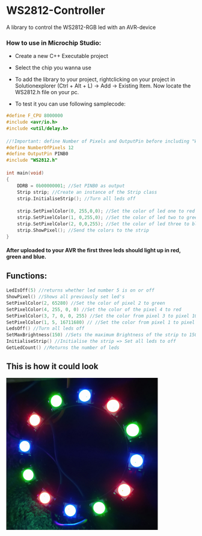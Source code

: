 # WS2812-Controller
A library to control the WS2812-RGB led with an AVR-device

### How to use in Microchip Studio:
- Create a new C++ Executable project
- Select the chip you wanna use
- To add the library to your project, rightclicking on your project in Solutionexplorer (Ctrl + Alt + L) -> Add -> Existing Item. Now locate the WS2812.h file on your pc.
   
- To test it you can use following samplecode:
```cpp
#define F_CPU 8000000
#include <avr/io.h>
#include <util/delay.h>

//!Important: define Number of Pixels and OutputPin before including "WS2812.h"
#define NumberOfPixels 12
#define OutputPin PINB0
#include "WS2812.h"

int main(void)
{
	DDRB = 0b00000001; //Set PINB0 as output
	Strip strip; //Create an instance of the Strip class
	strip.InitialiseStrip(); //Turn all leds off
	
	strip.SetPixelColor(0, 255,0,0); //Set the color of led one to red
	strip.SetPixelColor(1, 0,255,0); //Set the color of led two to green
	strip.SetPixelColor(2, 0,0,255); //Set the color of led three to blue
	strip.ShowPixel(); //Send the colors to the strip
}
```
#### After uploaded to your AVR the first three leds should light up in red, green and blue.


## Functions: 
```cpp
LedIsOff(5) //returns whether led number 5 is on or off
ShowPixel() //Shows all previously set led's
SetPixelColor(2, 65280) //Set the color of pixel 2 to green
SetPixelColor(4, 255, 0, 0) //Set the color of the pixel 4 to red
SetPixelColor(3, 7, 0, 0, 255) //Set the color from pixel 3 to pixel 10 to blue.
SetPixelColor(1, 5, 16711680) // //Set the color from pixel 1 to pixel 6 red.
LedsOff() //Turn all leds off
SetMaxBrightness(150) //Sets the maximum Brightness of the strip to 150. From 0-255
InitialiseStrip() //Initialise the strip => Set all leds to off
GetLedCount() //Returns the number of leds
``` 
## This is how it could look
<img src="images/rgb.jpg" width="80%" height="auto">
